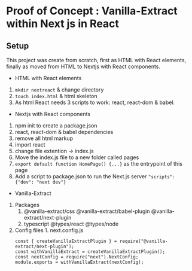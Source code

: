 # Proof of Concept : Vanilla-Extract within Next js in React

## Setup

This project was create from scratch, first as HTML with React elements, finally as moved from HTML to Nextjs with React components.

- HTML with React elements

1. `mkdir nextreact` & change directory
2. `touch index.html` & html skeleton
3. As html React needs 3 scripts to work: react, react-dom & babel.

- Nextjs with React components

1. npm init to create a package.json
2. react, react-dom & babel dependencies
3. remove all html markup
4. import react
5. change file extention -> index.js
6. Move the index.js file to a new folder called pages
7. `export default function HomePage() {...}` as the entrypoint of this page
8. Add a script to package.json to run the Next.js server `"scripts": {"dev": "next dev"}`

- Vanilla-Extract

1. Packages
   1. @vanilla-extract/css @vanilla-extract/babel-plugin @vanilla-extract/next-plugin
   2. typescript @types/react @types/node
2. Config files 1. next.config.js
   ```
   const { createVanillaExtractPlugin } = require("@vanilla-extract/next-plugin");
   const withVanillaExtract = createVanillaExtractPlugin();
   const nextConfig = require("next").NextConfig;
   module.exports = withVanillaExtract(nextConfig);
   ```
